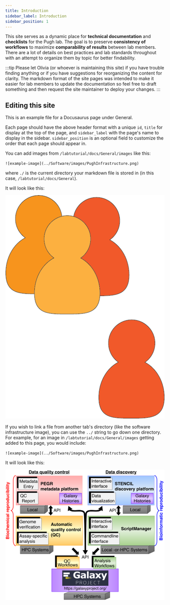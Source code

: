 ```yaml
---
title: Introduction
sidebar_label: Introduction
sidebar_position: 1
---
```


This site serves as a dynamic place for **technical documentation** and **checklists** for the Pugh lab. The goal is to preserve **consistency of workflows** to maximize **comparability of results** between lab members. There are a lot of details on best practices and lab standards throughout with an attempt to organize them by topic for better findability.

:::tip
Please let Olivia (or whoever is maintaining this site) if you have trouble finding anything or if you have suggestions for reorganizing the content for clarity. The markdown format of the site pages was intended to make it easier for lab members to update the documentation so feel free to draft something and then request the site maintainer to deploy your changes.
:::


## Editing this site

This is an example file for a Docusaurus page under General.

Each page should have the above header format with a unique `id`, `title` for display at the top of the page, and `sidebar_label` with the page's name to display in the sidebar. `sidebar_position` is an optional field to customize the order that each page should appear in.


You can add images from `/labtutorial/docs/General/images` like this:

`![example-image](../Software/images/PughInfrastructure.png)`

where `./` is the current directory your markdown file is stored in (in this case, `/labtutorial/docs/General`).

It will look like this:

![example-image](./images/Users.png)


If you wish to link a file from another tab's directory (like the software infrastructure image), you can use the `../` string to go down one directory. For example, for an image in `/labtutorial/docs/General/images` getting added to this page, you would include:

`![example-image](../Software/images/PughInfrastructure.png)`

It will look like this:

![example-image](../Software/images/PughInfrastructure.png)